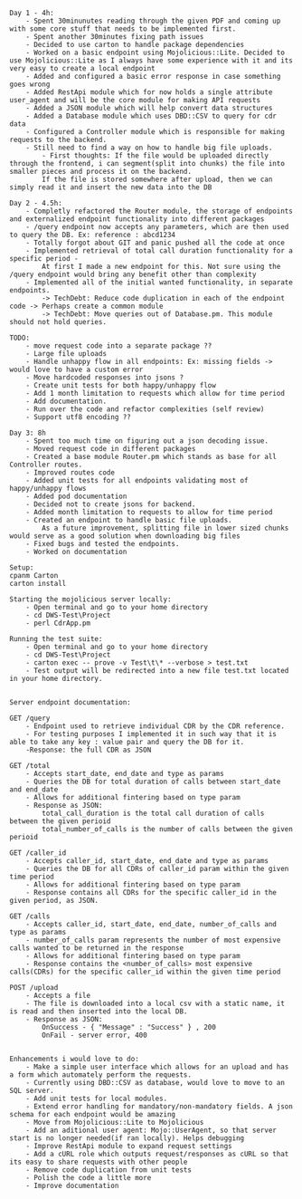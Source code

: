 
    Day 1 - 4h: 
        - Spent 30minunutes reading through the given PDF and coming up with some core stuff that needs to be implemented first. 
        - Spent another 30minutes fixing path issues
        - Decided to use carton to handle package dependencies
        - Worked on a basic endpoint using Mojolicious::Lite. Decided to use Mojolicious::Lite as I always have some experience with it and its very easy to create a local endpoint
        - Added and configured a basic error response in case something goes wrong
        - Added RestApi module which for now holds a single attribute user_agent and will be the core module for making API requests
        - Added a JSON module which will help convert data structures
        - Added a Database module which uses DBD::CSV to query for cdr data
        - Configured a Controller module which is responsible for making requests to the backend.
        - Still need to find a way on how to handle big file uploads. 
            - First thoughts: If the file would be uploaded directly through the frontend, i can segment(split into chunks) the file into smaller pieces and process it on the backend.
            If the file is stored somewhere after upload, then we can simply read it and insert the new data into the DB
    
    Day 2 - 4.5h:  
        - Completly refactored the Router module, the storage of endpoints and externalized endpoint functionality into different packages
        - /query endpoint now accepts any parameters, which are then used to query the DB. Ex: reference : abcd1234
        - Totally forgot about GIT and panic pushed all the code at once
        - Implemented retrieval of total call duration functionality for a specific period - 
            At first I made a new endpoint for this. Not sure using the /query endpoint would bring any benefit other than complexity
        - Implemented all of the initial wanted functionality, in separate endpoints.
            -> TechDebt: Reduce code duplication in each of the endpoint code -> Perhaps create a common module 
            -> TechDebt: Move queries out of Database.pm. This module should not hold queries.
        
    TODO: 
        - move request code into a separate package ??
        - Large file uploads
        - Handle unhappy flow in all endpoints: Ex: missing fields -> would love to have a custom error
        - Move hardcoded responses into jsons ?
        - Create unit tests for both happy/unhappy flow
        - Add 1 month limitation to requests which allow for time period
        - Add documentation.
        - Run over the code and refactor complexities (self review)
        - Support utf8 encoding ??

    Day 3: 8h
        - Spent too much time on figuring out a json decoding issue.
        - Moved request code in different packages
        - Created a base module Router.pm which stands as base for all Controller routes.
        - Improved routes code
        - Added unit tests for all endpoints validating most of happy/unhappy flows
        - Added pod documentation
        - Decided not to create jsons for backend.
        - Added month limitation to requests to allow for time period
        - Created an endpoint to handle basic file uploads. 
            As a future improvement, splitting file in lower sized chunks would serve as a good solution when downloading big files
        - Fixed bugs and tested the endpoints.
        - Worked on documentation

    Setup: 
    cpanm Carton
    carton install

    Starting the mojolicious server locally:
        - Open terminal and go to your home directory
        - cd DWS-Test\Project
        - perl CdrApp.pm
    
    Running the test suite:
        - Open terminal and go to your home directory
        - cd DWS-Test\Project
        - carton exec -- prove -v Test\t\* --verbose > test.txt
        - Test output will be redirected into a new file test.txt located in your home directory.


    Server endpoint documentation:

    GET /query
        - Endpoint used to retrieve individual CDR by the CDR reference.
        - For testing purposes I implemented it in such way that it is able to take any key : value pair and query the DB for it.
        -Response: the full CDR as JSON

    GET /total
        - Accepts start_date, end_date and type as params
        - Queries the DB for total duration of calls between start_date and end_date
        - Allows for additional fintering based on type param
        - Response as JSON: 
            total_call_duration is the total call duration of calls between the given perioid
            total_number_of_calls is the number of calls between the given perioid
    
    GET /caller_id
        - Accepts caller_id, start_date, end_date and type as params
        - Queries the DB for all CDRs of caller_id param within the given time period
        - Allows for additional fintering based on type param 
        - Response contains all CDRs for the specific caller_id in the given period, as JSON.

    GET /calls
        - Accepts caller_id, start_date, end_date, number_of_calls and type as params
        - number_of_calls param represents the number of most expensive calls wanted to be returned in the response
        - Allows for additional fintering based on type param 
        - Response contains the <number_of_calls> most expensive calls(CDRs) for the specific caller_id within the given time period

    POST /upload
        - Accepts a file 
        - The file is downloaded into a local csv with a static name, it is read and then inserted into the local DB.
        - Response as JSON:
            OnSuccess - { "Message" : "Success" } , 200
            OnFail - server error, 400


    Enhancements i would love to do:
        - Make a simple user interface which allows for an upload and has a form which automately perform the requests.
        - Currently using DBD::CSV as database, would love to move to an SQL server.
        - Add unit tests for local modules.
        - Extend error handling for mandatory/non-mandatory fields. A json schema for each endpoint would be amazing
        - Move from Mojolicious::Lite to Mojolicious
        - Add an aditional user agent: Mojo::UserAgent, so that server start is no longer needed(if ran locally). Helps debugging
        - Improve RestApi module to expand request settings
        - Add a cURL role which outputs request/responses as cURL so that its easy to share requests with other people
        - Remove code duplication from unit tests
        - Polish the code a little more
        - Improve documentation